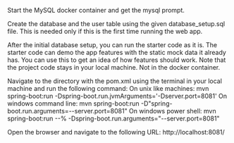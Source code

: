 Start the MySQL docker container and get the mysql prompt.

Create the database and the user table using the given database_setup.sql file. This is needed only if this is the first time running the web app.

After the initial database setup, you can run the starter code as it is. The starter code can demo the app features with the static mock data it already has. You can use this to get an idea of how features should work. Note that the project code stays in your local machine. Not in the docker container.

Navigate to the directory with the pom.xml using the terminal in your local machine and run the following command:
On unix like machines:
mvn spring-boot:run -Dspring-boot.run.jvmArguments='-Dserver.port=8081'
On windows command line:
mvn spring-boot:run -D"spring-boot.run.arguments=--server.port=8081"
On windows power shell:
mvn spring-boot:run --% -Dspring-boot.run.arguments="--server.port=8081"

Open the browser and navigate to the following URL:
http://localhost:8081/
